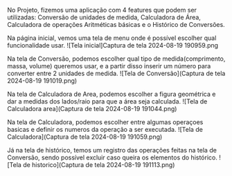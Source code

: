 No Projeto, fizemos uma aplicação com 4 features que podem ser utilizadas: Conversão de unidades de medida, Calculadora de Área, Calculadora de operações Aritméticas básicas e o Histórico de Conversões.

Na página inicial, vemos uma tela de menu onde é possível escolher qual funcionalidade usar.
![Tela inicial]Captura de tela 2024-08-19 190959.png

Na tela de Conversão, podemos escolher qual tipo de medida(comprimento, massa, volume) queremos usar, e a partir disso inserir um número para converter entre 2 unidades de medida.
![Tela de Conversão](Captura de tela 2024-08-19 191019.png)

Na tela de Calculadora de Area, podemos escolher a figura geométrica e dar a medidas dos lados/raio para que a área seja calculada.
![Tela de Calculadora area](Captura de tela 2024-08-19 191044.png)

Na tela de Calculadora, podemos escolher entre algumas operaçoes basicas e definir os numeros da operação a ser executada.
![Tela de Calculadora](Captura de tela 2024-08-19 191059.png)

Já na tela de histórico, temos um registro das operações feitas na tela de Conversão, sendo possível excluir caso queira os elementos do histórico.
![Tela de historico](Captura de tela 2024-08-19 191113.png)
